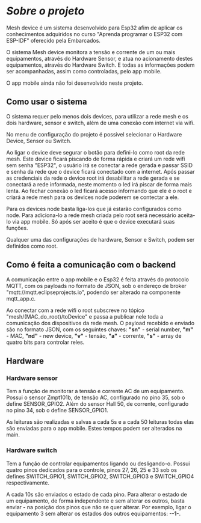 # _Sobre o projeto_

Mesh device é um sistema desenvolvido para Esp32 afim de aplicar os conhecimentos adquiridos no curso "Aprenda programar o ESP32 com ESP-IDF" oferecido pela Embarcados.

O sistema Mesh device monitora a tensão e corrente de um ou mais equipamentos, através do Hardware Sensor, e atua no acionamento destes equipamentos, através do Hardware Switch. E todas as informações podem ser acompanhadas, assim como controladas, pelo app mobile.

O app mobile ainda não foi desenvolvido neste projeto.


## Como usar o sistema

O sistema requer pelo menos dois devices, para utilizar a rede mesh e os dois hardware, sensor e switch, além de uma conexão com internet via wifi.

No menu de configuração do projeto é possivel selecionar o Hardware Device, Sensor ou Switch.

Ao ligar o device deve segurar o botão para defini-lo como root da rede mesh. Este device ficará piscando de forma rápida e criará um rede wifi sem senha "ESP32", o usuário irá se conectar a rede gerada e passar SSID e senha da rede que o device ficará conectado com a internet. Após passar as credenciais da rede o device root irá desabilitar a rede gerada e se conectará a rede informada, neste momento o led irá piscar de forma mais lenta. Ao fechar conexão o led ficará acesso informando que ele é o root e criará a rede mesh para os devices node poderem se contectar a ele.

Para os devices node basta liga-los que já estarão configurados como node. Para adiciona-lo a rede mesh criada pelo root será necessário aceita-lo via app mobile. Só após ser aceito é que o device executará suas funções.

Qualquer uma das configurações de hardware, Sensor e Switch, podem ser definidos como root.


## Como é feita a comunicação com o backend

A comunicação entre o app mobile e o Esp32 é feita através do protocolo MQTT, com os payloads no formato de JSON, sob o endereço de broker "mqtt://mqtt.eclipseprojects.io", podendo ser alterado na componente mqtt_app.c.

Ao conectar com a rede wifi o root subscreve no tópico "mesh/(MAC_do_root)/toDevice" e passa a publicar nele toda a comunicação dos dispositivos da rede mesh. O payload recebido e enviado são no formato JSON, com os seguintes chaves: **"sn"** - serial number, **"m"** - MAC, **"nd"** - new device, **"v"** - tensão, **"a"** - corrente, **"s"** - array de quatro bits para controlar reles.

## Hardware

### Hardware sensor
Tem a função de monitorar a tensão e corrente AC de um equipamento. Possui o sensor Zmpt101b, de tensão AC, configurado no pino 35, sob o define SENSOR_GPIO2. Além do sensor Hall 50, de corrente, configurado no pino 34, sob o define SENSOR_GPIO1. 

As leituras são realizadas e salvas a cada 5s e a cada 50 leituras todas elas são enviadas para o app mobile. Estes tempos podem ser alterados na main.

### Hardware switch
Tem a função de controlar equipamentos ligando ou desligando-o. Possui quatro pinos dedicados para o controle, pinos 27, 26, 25 e 33 sob os defines SWITCH_GPIO1, SWITCH_GPIO2, SWITCH_GPIO3 e SWITCH_GPIO4 respectivamente.

A cada 10s são enviados o estado de cada pino. Para alterar o estado de um equipamento, de forma independente e sem alterar os outros, basta enviar **-**  na posição dos pinos que não se quer alterar. Por exemplo, ligar o equipamento 3 sem alterar os estados dos outros equipamentos: **--1-**.
